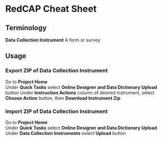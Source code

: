 # RedCAP Cheat Sheet

## Terminology
**Data Collection Instrument** A form or survey

## Usage
### Export ZIP of Data Collection Instrument
Go to **Project Home**  
Under **Quick Tasks** select **Online Designer and Data Dictionary Upload** button
Under **Instruction Actions** column of desired instrument, select **Choose Action** button, then **Download Instrument Zip**  
### Import ZIP of Data Collection Instrument
Go to **Project Home**  
Under **Quick Tasks** select **Online Designer and Data Dictionary Upload**  
Under **Data Collection Instruments** select **Upload** button
